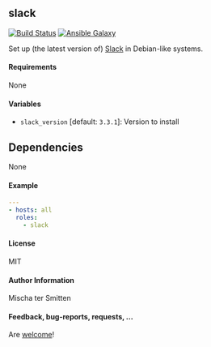 ## slack

[![Build Status](https://travis-ci.org/Oefenweb/ansible-slack.svg?branch=master)](https://travis-ci.org/Oefenweb/ansible-slack) [![Ansible Galaxy](http://img.shields.io/badge/ansible--galaxy-slack-blue.svg)](https://galaxy.ansible.com/Oefenweb/slack)

Set up (the latest version of) [Slack](https://slack.com/downloads/linux) in Debian-like systems.

#### Requirements

None

#### Variables

* `slack_version` [default: `3.3.1`]: Version to install

## Dependencies

None

#### Example

```yaml
---
- hosts: all
  roles:
    - slack
```

#### License

MIT

#### Author Information

Mischa ter Smitten

#### Feedback, bug-reports, requests, ...

Are [welcome](https://github.com/Oefenweb/ansible-slack/issues)!
